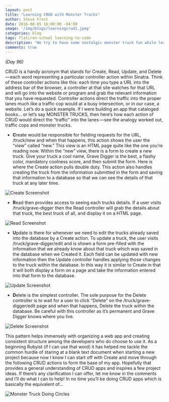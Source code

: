 ```yaml
---
layout: post
title: "Learning CRUD with Monster Trucks"
author: Steve Frost
date: 2016-08-05 16:00:00 -04:00
image: '/img/blogs/learningcrud1.jpeg'
categories: blog
tags: flatiron-school learning-to-code
description: "We try to have some nostalgic monster truck fun while learning CRUD routes in Sinatra"
comments: true
---
```


*(Day 96)*

CRUD is a handy acronym that stands for Create, Read, Update, and Delete — each word representing a particular controller action within Sinatra. Think of these controller actions like this: each time you type a URL into the address bar of the browser, a controller at that site watches for that URL and will go into the website or program and grab the relevant information that you have requested. Controller actions direct the traffic into the proper lanes much like a traffic cop would at a busy intersection, or in our case, a website.
Let’s do a quick example. If I were building an app that cataloged books… or let’s say MONSTER TRUCKS, then here’s how each action of CRUD would direct the “traffic” into the lanes — see the analogy worked out, traffic cops and monster trucks.

* **C**reate would be responsible for fielding requests for the URL, /truck/new and when that happens, this action shows the user the “view” called “new.” This view is an HTML page quite like the one you’re reading now. Within the “new” view, there is a form to create a new truck. Give your truck a cool name, Grave Digger is the best, a flashy color, mandatory coolness score, and then submit the form. Here is where the Create action pulls double duty. This action also handles creating the truck from the information submitted in the form and saving that information to a database so that we can see the details of that truck at any later time.

![Create Screenshot](/img/blogs/learningcrud1.jpeg)

* **R**ead then provides access to seeing each trucks details. If a user visits /truck/grave-digger then the Read controller will grab the details about that truck, the best truck of all, and display it on a HTML page.

![Read Screenshot](/img/blogs/learningcrud2.jpeg)

* **U**pdate is there for whenever we need to edit the trucks already saved into the database by a Create action. To update a truck, the user visits /truck/grave-digger/edit and is shown a form pre-filled with the information that we already know about that truck which was saved in the database when we Created it. Each field can be updated with new information then the Update controller handles applying those changes to the truck within the database. In this way it is similar to Create in that it will both display a form on a page and take the information entered into that form to the database.

![Update Screenshot](/img/blogs/learningcrud3.jpeg)

* **D**elete is the simplest controller. The sole purpose for the Delete controller is to wait for a user to click “Delete” on the /truck/grave-digger/edit page and when that happens, Delete the truck within the database. Be careful with this controller as it’s permanent and Grave Digger knows where you live.

![Delete Screenshot](/img/blogs/learningcrud4.jpeg)

This pattern helps immensely with organizing a web app and creating consistent structure among the developers who do choose to use it. As a beginning Rubyist (if I can use that word) it has helped me tackle the common hurdle of staring at a blank text document when starting a new project because now I know I can start off with Create and move through the following CRUD actions to form the base of my app.
Hopefully that provides a general understanding of CRUD apps and inspires a few project ideas. If there’s any clarification I can offer, let me know in the comments and I’ll do what I can to help! In no time you’ll be doing CRUD apps which is basically the equivalent of…

![Monster Truck Doing Circles](/img/blogs/learningcrud5.gif)

